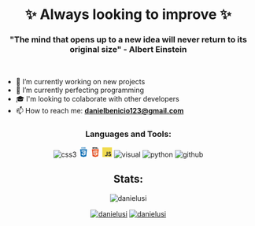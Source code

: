 <h1 align="center">✨ Always looking to improve ✨</h1>

<h3 align="center">"The mind that opens up to a new idea will never return to its original size" - Albert Einstein</h3>

<br/>

- 🔭 I’m currently working on new projects
- 🌱 I’m currently perfecting programming
- 🎓 I'm looking to colaborate with other developers
- 📫 How to reach me: **danielbenicio123@gmail.com**

<h3 align="center">Languages and Tools:</h3>

<p align='center'>
<img src="https://www.flaticon.com/svg/vstatic/svg/13/13706.svg?token=exp=1618489370~hmac=35fe77c2fc6b5acf0e13906ef44d2f81" alt="css3"  width="20" height="20"/>
<img src="https://raw.githubusercontent.com/devicons/devicon/master/icons/css3/css3-plain-wordmark.svg" alt="css3"  width="20" height="20"/>
<img src="https://raw.githubusercontent.com/devicons/devicon/master/icons/html5/html5-original-wordmark.svg" alt="html5"  width="20" height="20"/>
<img src="https://raw.githubusercontent.com/devicons/devicon/master/icons/javascript/javascript-original.svg" alt="javascript" width="20" height="20"/>
<img src="https://www.flaticon.com/svg/vstatic/svg/906/906324.svg?token=exp=1618489190~hmac=4cf1f01582fb7aebdfa582cc0d86de12" alt="visual" width="20" height="20"/>
<img src="https://www.flaticon.com/svg/vstatic/svg/1822/1822899.svg?token=exp=1618489257~hmac=2b650172236cf7291f0a98f02383de71" alt="python" width="20" height="20"/>
<img src="https://www.flaticon.com/svg/vstatic/svg/2111/2111425.svg?token=exp=1618488801~hmac=a9b1bdd1ee904de5399163a2eb3ab18d" alt="github" width="20" height="20"/>
</p>

<h2 align="center">Stats:</h2>

<p align="center">
<img src="https://github-readme-stats.vercel.app/api?username=danielusi&show_icons=true" alt="danielusi"/> 
</p>

<p align="center">
<a href="https://www.linkedin.com/in/danielbenicio/" target="blank"><img align="center" src="https://www.flaticon.com/svg/vstatic/svg/179/179330.svg?token=exp=1618487558~hmac=71e08710c20222f43c23e9f275977ddd" alt="danielusi" height="20" width="20" /></a>
<a href="https://www.facebook.com/daniel.benicio.90/" target="blank"><img align="center" src="https://www.flaticon.com/svg/vstatic/svg/179/179319.svg?token=exp=1618487435~hmac=9487547fd3f3c66a4951923a15e493ee" alt="danielusi" height="20" width="20" /></a>
</p>


